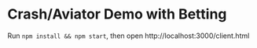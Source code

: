 # Crash/Aviator Demo with Betting

Run `npm install && npm start`, then open http://localhost:3000/client.html